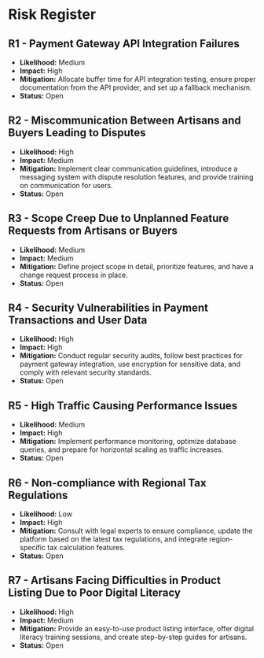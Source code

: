 # Risk Register

## R1 - Payment Gateway API Integration Failures
- **Likelihood:** Medium
- **Impact:** High
- **Mitigation:** Allocate buffer time for API integration testing, ensure proper documentation from the API provider, and set up a fallback mechanism.
- **Status:** Open

## R2 - Miscommunication Between Artisans and Buyers Leading to Disputes
- **Likelihood:** High
- **Impact:** Medium
- **Mitigation:** Implement clear communication guidelines, introduce a messaging system with dispute resolution features, and provide training on communication for users.
- **Status:** Open

## R3 - Scope Creep Due to Unplanned Feature Requests from Artisans or Buyers
- **Likelihood:** Medium
- **Impact:** Medium
- **Mitigation:** Define project scope in detail, prioritize features, and have a change request process in place.
- **Status:** Open

## R4 - Security Vulnerabilities in Payment Transactions and User Data
- **Likelihood:** High
- **Impact:** High
- **Mitigation:** Conduct regular security audits, follow best practices for payment gateway integration, use encryption for sensitive data, and comply with relevant security standards.
- **Status:** Open

## R5 - High Traffic Causing Performance Issues
- **Likelihood:** Medium
- **Impact:** High
- **Mitigation:** Implement performance monitoring, optimize database queries, and prepare for horizontal scaling as traffic increases.
- **Status:** Open

## R6 - Non-compliance with Regional Tax Regulations
- **Likelihood:** Low
- **Impact:** High
- **Mitigation:** Consult with legal experts to ensure compliance, update the platform based on the latest tax regulations, and integrate region-specific tax calculation features.
- **Status:** Open

## R7 - Artisans Facing Difficulties in Product Listing Due to Poor Digital Literacy
- **Likelihood:** High
- **Impact:** Medium
- **Mitigation:** Provide an easy-to-use product listing interface, offer digital literacy training sessions, and create step-by-step guides for artisans.
- **Status:** Open
